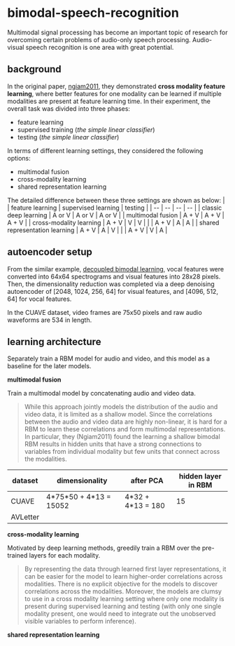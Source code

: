 # bimodal-speech-recognition

Multimodal signal processing has become an important topic of research for overcoming certain problems of audio-only speech processing. Audio-visual speech recognition is one area with great potential.

## background

In the original paper, [ngiam2011](https://people.csail.mit.edu/khosla/papers/icml2011_ngiam.pdf), they demonstrated **cross modality feature learning**, where better features for one modality can be learned if multiple modalities are present at feature learning time. In their experiment, the overall task was divided into three phases:
* feature learning
* supervised training (*the simple linear classifier*)
* testing (*the simple linear classifier*)

In terms of different learning settings, they considered the following options:
* multimodal fusion
* cross-modality learning
* shared representation learning

The detailed difference between these three settings are shown as below:
| | feature learning | supervised learning | testing |
| -- | -- | -- | -- |
| classic deep learning | A or V | A or V | A or V |
| multimodal fusion | A + V | A + V | A + V |
| cross-modality learning | A + V | V | V |
|                         | A + V | A | A |
| shared representation learning | A + V | A | V |
|                               | A + V | V | A |


## autoencoder setup

From the similar example, [decoupled bimodal learning](https://github.com/Jakobovski/decoupled-multimodal-learning/blob/master/README.md), vocal features were converted into 64x64 spectrograms and visual features into 28x28 pixels. Then, the dimensionality reduction was completed via a deep denoising autoencoder of [2048, 1024, 256, 64] for visual features, and [4096, 512, 64] for vocal features.

In the CUAVE dataset, video frames are 75x50 pixels and raw audio waveforms are 534 in length.

## learning architecture

Separately train a RBM model for audio and video, and this model as a baseline for the later models.

**multimodal fusion**

Train a multimodal model by concatenating audio and video data.

> While this approach jointly models the distribution of the audio and video data, it is limited as a shallow model. Since the correlations between the audio and video data are highly non-linear, it is hard for a RBM to learn these correlations and form multimodal representations. In particular, they (Ngiam2011) found the learning a shallow bimodal RBM results in hidden units that have a strong connections to variables from individual modality but few units that connect across the modalities.

| dataset | dimensionality | after PCA | hidden layer in RBM |
| --      | --             | --        | --                  |
| CUAVE   | 4\*75\*50 + 4*13 = 15052 | 4\*32 + 4\*13 = 180 | 15 |
| AVLetter| | |

**cross-modality learning**

Motivated by deep learning methods, greedily train a RBM over the pre-trained layers for each modality. 

> By representing the data through learned first layer representations, it can be easier for the model to learn higher-order correlations across modalities. 
> There is no explicit objective for the models to discover correlations across the modalities. Moreover, the models are clumsy to use in a cross modality learning setting where only one modality is present during supervised learning and testing (with only one single modality present, one would need to integrate out the unobserved visible variables to perform inference). 


**shared representation learning**

